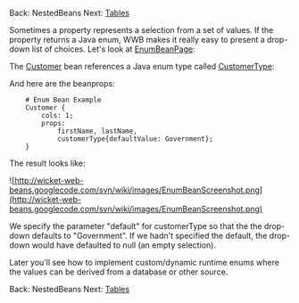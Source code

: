 Back: NestedBeans  Next: [Tables](Tables.md)

Sometimes a property represents a selection from a set of values. If the property returns a Java enum, WWB makes it really easy to present a drop-down list of choices. Let's look at [EnumBeanPage](http://code.google.com/p/wicket-web-beans/source/browse/trunk/wicketwebbeans-examples/src/main/java/com/googlecode/wicketwebbeans/examples/enums/EnumBeanPage.java):

The [Customer](http://code.google.com/p/wicket-web-beans/source/browse/trunk/wicketwebbeans-examples/src/main/java/com/googlecode/wicketwebbeans/examples/enums/Customer.java) bean references a Java enum type called [CustomerType](http://code.google.com/p/wicket-web-beans/source/browse/trunk/wicketwebbeans-examples/src/main/java/com/googlecode/wicketwebbeans/examples/enums/Customer.java):

And here are the beanprops:

```
	# Enum Bean Example
	Customer {
		cols: 1;
		props: 
			firstName, lastName, 
			customerType{defaultValue: Government}; 
	}
```

The result looks like:

![http://wicket-web-beans.googlecode.com/svn/wiki/images/EnumBeanScreenshot.png](http://wicket-web-beans.googlecode.com/svn/wiki/images/EnumBeanScreenshot.png)

We specify the parameter "default" for customerType so that the the drop-down defaults to "Government". If we hadn't specified the default, the drop-down would have defaulted to null (an empty selection).

Later you'll see how to implement custom/dynamic runtime enums where the values can be derived from a database or other source.

Back: NestedBeans  Next: [Tables](Tables.md)